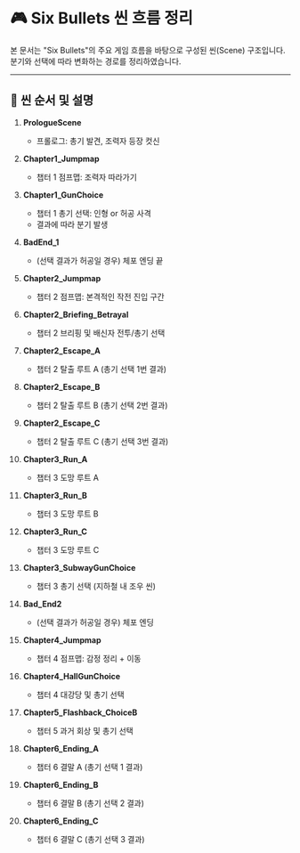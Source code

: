 
# 🎮 Six Bullets 씬 흐름 정리

본 문서는 "Six Bullets"의 주요 게임 흐름을 바탕으로 구성된 씬(Scene) 구조입니다. 분기와 선택에 따라 변화하는 경로를 정리하였습니다.

---

## 📍 씬 순서 및 설명

1. **PrologueScene**
   - 프롤로그: 총기 발견, 조력자 등장 컷신

2. **Chapter1_Jumpmap**
   - 챕터 1 점프맵: 조력자 따라가기

3. **Chapter1_GunChoice**
   - 챕터 1 총기 선택: 인형 or 허공 사격
   - 결과에 따라 분기 발생

4. **BadEnd_1**
   - (선택 결과가 허공일 경우) 체포 엔딩 끝

5. **Chapter2_Jumpmap**
   - 챕터 2 점프맵: 본격적인 작전 진입 구간

6. **Chapter2_Briefing_Betrayal**
   - 챕터 2 브리핑 및 배신자 전투/총기 선택

7. **Chapter2_Escape_A**
   - 챕터 2 탈출 루트 A (총기 선택 1번 결과)

8. **Chapter2_Escape_B**
   - 챕터 2 탈출 루트 B (총기 선택 2번 결과)

9. **Chapter2_Escape_C**
   - 챕터 2 탈출 루트 C (총기 선택 3번 결과)

10. **Chapter3_Run_A**
    - 챕터 3 도망 루트 A

11. **Chapter3_Run_B**
    - 챕터 3 도망 루트 B

12. **Chapter3_Run_C**
    - 챕터 3 도망 루트 C

13. **Chapter3_SubwayGunChoice**
    - 챕터 3 총기 선택 (지하철 내 조우 씬)

14. **Bad_End2**
    - (선택 결과가 허공일 경우) 체포 엔딩

15. **Chapter4_Jumpmap**
    - 챕터 4 점프맵: 감정 정리 + 이동

16. **Chapter4_HallGunChoice**
    - 챕터 4 대강당 및 총기 선택

17. **Chapter5_Flashback_ChoiceB**
    - 챕터 5 과거 회상 및 총기 선택

18. **Chapter6_Ending_A**
    - 챕터 6 결말 A (총기 선택 1 결과)

19. **Chapter6_Ending_B**
    - 챕터 6 결말 B (총기 선택 2 결과)

20. **Chapter6_Ending_C**
    - 챕터 6 결말 C (총기 선택 3 결과)

